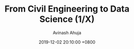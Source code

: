 ---
title: From Civil Engineering to Data Science (1/X)
author: Avinash Ahuja
date: 2019-12-02 20:10:00 +0800
categories: [Blog, career]
tags: [data science, machine learning]
render_with_liquid: false
---